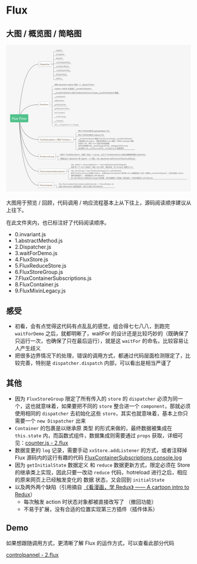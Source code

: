 # Flux

## 大图 / 概览图 / 简略图
![flux-flow](flux-flow.png)

大图用于预览 / 回顾，代码调用 / 响应流程基本上从下往上，源码阅读顺序建议从上往下。

在此文件夹内，也已标注好了代码阅读顺序。

* 0.invariant.js
* 1.abstractMethod.js
* 2.Dispatcher.js
* 3.waitForDemo.js
* 4.FluxStore.js
* 5.FluxReduceStore.js
* 6.FluxStoreGroup.js
* 7.FluxContainerSubscriptions.js
* 8.FluxContainer.js
* 9.FluxMixinLegacy.js

## 感受
* 初看，会有点觉得这代码有点乱乱的感觉，组合得七七八八，到跑完 `waitForDemo` 之后，就都明晰了，waitFor 的设计还是比较巧妙的（既确保了只运行一次，也确保了只在最后运行），就是这 `waitFor` 的命名，比较容易让人产生歧义
* 把很多边界情况下的处理，错误的调用方式，都通过代码层面检测限定了，比较完善，特别是 `dispatcher.dispatch` 内部，可以看出是相当严谨了

## 其他
* 因为 `FluxStoreGroup` 限定了所有传入的 `store` 的 `dispatcher` 必须为同一个，这也就意味着，如果要把不同的 `store` 整合进一个 `component`，那就必须使用相同的 `dispatcher` 去初始化这些 `store`，其实也就意味着，基本上你只需要一个 `new Dispatcher` 出来
* `Container` 的包裹是以继承原 类型 的形式来做的，最终数据被集成在 `this.state` 内，而函数式组件，数据集成则需要通过 `props` 获取，详细可见：[counter.js - 2.flux](https://github.com/Xaber20110202/flux-redux-demo/blob/master/src/2.flux/counter.js)
* 数据变更的 `log` 记录，需要手动 `xxStore.addListener` 的方式，或者注释掉 Flux 源码内的这行有趣的代码 [FluxContainerSubscriptions console.log](https://github.com/Xaber20110202/FedSource/blob/master/2019.09.19%20flux/7.FluxContainerSubscriptions.js#L79)
* 因为 `getInitialState` 数据定义 和 `reduce` 数据更新方式，限定必须在 Store 的继承类上实现，因此只要一改动 `reduce` 代码，hotreload 进行之后，相应的原来网页上已经触发变化的 数据 状态，又会回到 `initialState`
* 以及两外两个缺陷（引用摘自 [《看漫画，学 Redux》 —— A cartoon intro to Redux](https://github.com/jasonslyvia/a-cartoon-intro-to-redux-cn)）
    * 每次触发 action 时状态对象都被直接改写了 （撤回功能）
    * 不易于扩展，没有合适的位置实现第三方插件（插件体系）

## Demo
如果想跟随调用方式，更清晰了解 Flux 的运作方式，可以查看此部分代码

[controlpannel - 2.flux](https://github.com/Xaber20110202/flux-redux-demo/tree/master/src/2.flux)